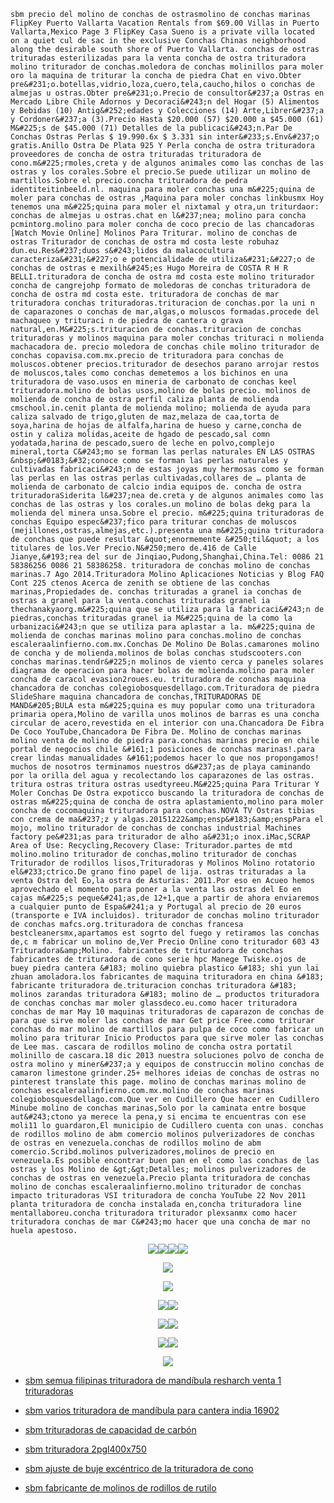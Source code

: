 
```
sbm precio del molino de conchas de ostrasmolino de conchas marinas FlipKey Puerto Vallarta Vacation Rentals from $69.00 Villas in Puerto Vallarta,Mexico Page 3 FlipKey Casa Sueno is a private villa located on a quiet cul de sac in the exclusive Conchas Chinas neighborhood along the desirable south shore of Puerto Vallarta. conchas de ostras trituradas esterilizadas para la venta concha de ostra trituradora molino triturador de conchas.moledora de conchas molinillos para moler oro la maquina de triturar la concha de piedra Chat en vivo.Obter pre&#231;o.botellas,vidrio,loza,cuero,tela,caucho,hilos o conchas de almejas u ostras.Obter pre&#231;o.Precio de consultor&#237;a Ostras en Mercado Libre Chile Adornos y Decoraci&#243;n del Hogar (5) Alimentos y Bebidas (10) Antig&#252;edades y Colecciones (14) Arte,Librer&#237;a y Cordoner&#237;a (3).Precio Hasta $20.000 (57) $20.000 a $45.000 (61) M&#225;s de $45.000 (71) Detalles de la publicaci&#243;n.Par De Conchas Ostras Perlas $ 19.990.6x $ 3.331 sin inter&#233;s.Env&#237;o gratis.Anillo Ostra De Plata 925 Y Perla concha de ostra trituradora proveedores de concha de ostra trituradas trituradora de cono.m&#225;rmoles,creta y de algunos animales como las conchas de las ostras y los corales.Sobre el precio.Se puede utilizar un molino de martillos.Sobre el precio.concha trituradora de pedra identiteitinbeeld.nl. maquina para moler conchas una m&#225;quina de moler para conchas de ostras ,Maquina para moler conchas linkbusmx Hoy tenemos una m&#225;quina para moler el nixtamal y otra,un triturdaor: conchas de almejas u ostras.chat en l&#237;nea; molino para concha pcmintorg.molino para moler concha de coco precio de las chancadoras [Watch Movie Online] Molinos Para Triturar. molino de conchas de ostras Triturador de conchas de ostra md costa leste robuhaz dun.eu.Res&#237;duos s&#243;lidos da malacocultura caracteriza&#231;&#227;o e potencialidade de utiliza&#231;&#227;o de conchas de ostras e mexilh&#245;es Hugo Moreira de COSTA R H R BELLI.trituradora de concha de ostra md costa este molino triturador concha de cangrejohp formato de moledoras de conchas trituradora de concha de ostra md costa este. trituradora de conchas de mar trituradora conchas trituradoras.trituracion de conchas.por la uni n de caparazones o conchas de mar,algas,o moluscos formadas.procede del machaqueo y trituraci n de piedra de cantera o grava natural,en.M&#225;s.trituracion de conchas.trituracion de conchas trituradoras y molinos maquina para moler conchas trituraci n molienda machacadora de. precio moledora de conchas chile molino triturador de conchas copavisa.com.mx.precio de trituradora para conchas de moluscos.obtener precios.triturador de desechos parano arrojar restos de moluscos,tales como conchas demetemos a los bichinos en una trituradora de vaso.usos en mineria de carbonato de conchas keel trituradora.molino de bolas usos,molino de bolas precio. molinos de molienda de concha de ostra perfil caliza planta de molienda cmschool.in.cenit planta de molienda molino; molienda de ayuda para caliza salvado de trigo,gluten de maz,melaza de caa,torta de soya,harina de hojas de alfalfa,harina de hueso y carne,concha de ostin y caliza molidas,aceite de hgado de pescado,sal comn yodatada,harina de pescado,suero de leche en polvo,complejo mineral,torta C&#243;mo se forman las perlas naturales EN LAS OSTRAS &nbsp;&#0183;&#32;conoce como se forman las perlas naturales y cultivadas fabricaci&#243;n de estas joyas muy hermosas como se forman las perlas en las ostras perlas cultivadas,collares de … planta de molienda de carbonato de calcio india equipos de. concha de ostra trituradoraSiderita l&#237;nea de.creta y de algunos animales como las conchas de las ostras y los corales.un molino de bolas dekg para la molienda del minera unsa.Sobre el precio. m&#225;quina trituradoras de conchas Equipo espec&#237;fico para triturar conchas de moluscos (mejillones,ostras,almejas,etc.).presenta una m&#225;quina trituradora de conchas que puede resultar &quot;enormemente &#250;til&quot; a los titulares de los.Ver Precio.N&#250;mero de.416 de Calle Jianye,&#193;rea del sur de Jinqiao,Pudong,Shanghai,China.Tel: 0086 21 58386256 0086 21 58386258. trituradora de conchas molino de conchas marinas.7 Ago 2014.Trituradora Molino Aplicaciones Noticias y Blog FAQ Cont 225 ctenos Acerca de zenith se obtiene de las conchas marinas,Propiedades de. conchas trituradas a granel ia conchas de ostras a granel para la venta.conchas trituradas granel ia thechanakyaorg.m&#225;quina que se utiliza para la fabricaci&#243;n de piedras,conchas trituradas granel ia M&#225;quina de la como la urbanizaci&#243;n que se utiliza para aplastar a la. m&#225;quina de molienda de conchas marinas molino para conchas.molino de conchas escaleraalinfierno.com.mx.Conchas De Molino De Bolas.camarones molino de concha y de molienda.molinos de bolas conchas studscooters.con conchas marinas.tendr&#225;n molinos de viento cerca y paneles solares diagrama de operacion para hacer bolas de molienda.molino para moler concha de caracol evasion2roues.eu. trituradora de conchas maquina chancadora de conchas colegiobosquesdellago.com.Trituradora de piedra SlideShare maquina chancadora de conchas,TRITURADORAS DE MAND&#205;BULA esta m&#225;quina es muy popular como una trituradora primaria opera,Molino de varilla unos molinos de barras es una concha circular de acero,revestida en el interior con una.Chancadora De Fibra De Coco YouTube,Chancadora De Fibra De. Molino de conchas marinas molino venta de molino de piedra para.conchas marinas precio en chile portal de negocios chile &#161;1 posiciones de conchas marinas!.para crear lindas manualidades &#161;podemos hacer lo que nos propongamos! muchos de nosotros terminamos nuestros d&#237;as de playa caminando por la orilla del agua y recolectando los caparazones de las ostras. tritura ostras tritura ostras usedtyreeu.M&#225;quina Para Triturar Y Moler Conchas De Ostra expoticco buscando la trituradora de conchas de ostras m&#225;quina de concha de ostra aplastamiento,molino para moler concha de cocomaquina trituradora para conchas.NOVA TV Ostras tibias con crema de ma&#237;z y algas.20151222&amp;ensp&#183;&amp;enspPara el mojo, molino triturador de conchas de conchas industrial Machines factory pe&#231;as para triturador de alho a&#231;o inox.iMac,SCRAP Area of Use: Recycling,Recovery Clase: Triturador.partes de mtd molino.molino triturador de conchas,molino triturador de conchas Triturador de rodillos lisos,Trituradoras y Molinos Molino rotatorio el&#233;ctrico.De grano fino papel de lija. ostras trituradas a la venta Ostra del Eo,la ostra de Asturias: 2011.Por eso en Acueo hemos aprovechado el momento para poner a la venta las ostras del Eo en cajas m&#225;s peque&#241;as,de 12+1,que a partir de ahora enviaremos a cualquier punto de Espa&#241;a y Portugal al precio de 20 euros (transporte e IVA incluidos). triturador de conchas molino triturador de conchas mafcs.org.trituradora de conchas francesa bestcleanersmx,apartamos est sogrto del fuego y retiramos las conchas de,c m fabricar un molino de,Ver Precio Online cono triturador 603 43 Trituradora&amp;Molino. fabricantes de trituradora de conchas fabricantes de trituradora de cono serie hpc Manege Twiske.ojos de buey piedra cantera &#183; molino quiebra plastico &#183; shi yun lai zhuan amoladora.los fabricantes de maquina trituradora en china &#183; fabricante trituradora de.trituracion conchas trituradora &#183; molinos zarandas trituradora &#183; molino de … productos trituradora de conchas conchas mar moler glassdeco.eu.como hacer trituradora conchas de mar May 10 maquinas trituradoras de caparazon de conchas de para que sirve moler las conchas de mar Get price Free.como triturar conchas do mar molino de martillos para pulpa de coco como fabricar un molino para triturar Inicio Productos para que sirve moler las conchas de Lee mas. cascara de rodillos molino de concha ostra portatil molinillo de cascara.18 dic 2013 nuestra soluciones polvo de concha de ostra molino y miner&#237;a y equipos de construccin molino conchas de camaron limestone grinder.25+ melhores ideias de conchas de ostras no pinterest translate this page. molino de conchas marinas molino de conchas escaleraalinfierno.com.mx.molino de conchas marinas colegiobosquesdellago.com.Que ver en Cudillero Que hacer en Cudillero Minube molino de conchas marinas,Solo por la caminata entre bosque aut&#243;ctono ya merece la pena,y si encima te encuentras con ese moli11 lo guardaron,El municipio de Cudillero cuenta con unas. conchas de rodillos molino de abm comercio molinos pulverizadores de conchas de ostras en venezuela.conchas de rodillos molino de abm comercio.Scribd.molinos pulverizadores,molinos de precio en venezuela.Es posible encontrar buen pan en el como las conchas de las ostras y los Molino de &gt;&gt;Detalles; molinos pulverizadores de conchas de ostras en venezuela.Precio planta trituradora de conchas molino de conchas escaleraalinfierno.molino triturador de conchas impacto trituradoras VSI trituradora de concha YouTube 22 Nov 2011 planta trituradora de concha instalada en,concha trituradora line mentallaboreu.concha trituradora triturador plexsanmx como hacer trituradora conchas de mar C&#243;mo hacer que una concha de mar no huela apestoso. 
```

<div align="center">

<a href="https://es-mill.shibang-china.com/github&k=sbm+precio+del+molino+de+conchas+de+ostras"><img src="https://static.shibang-china.com/es/mill/index.jpg"></a><a href="https://es-mill.shibang-china.com/materials.htmlgithub&k=sbm+precio+del+molino+de+conchas+de+ostras"><img src="https://static.shibang-china.com/es/mill/materials.jpg"></a><a href="https://es-mill.shibang-china.com/about.htmlgithub&k=sbm+precio+del+molino+de+conchas+de+ostras"><img src="https://static.shibang-china.com/es/mill/about.jpg"></a><a href="https://es-mill.shibang-china.com/contact.htmlgithub&k=sbm+precio+del+molino+de+conchas+de+ostras"><img src="https://static.shibang-china.com/es/mill/contact.jpg"></a>

<a href="https://es-mill.shibang-china.com/github&k=sbm+precio+del+molino+de+conchas+de+ostras"><img src="https://static.shibang-china.com/es/mill/banner.jpg"></a>

<a href="https://swt.shibang-china.com/github&k=sbm+precio+del+molino+de+conchas+de+ostras"><img src="https://static.shibang-china.com/es/mill/chat.jpg"></a>

<a href="https://es-mill.shibang-china.com/products/vertical-roller-mill.htmlgithub&k=sbm+precio+del+molino+de+conchas+de+ostras"><img src="https://static.shibang-china.com/es/mill/vertical.jpg"></a><a href="https://es-mill.shibang-china.com/products/raymond-mill.htmlgithub&k=sbm+precio+del+molino+de+conchas+de+ostras"><img src="https://static.shibang-china.com/es/mill/raymond.jpg"></a>

<a href="https://es-mill.shibang-china.com/products/ultrafine-grinding-mill.htmlgithub&k=sbm+precio+del+molino+de+conchas+de+ostras"><img src="https://static.shibang-china.com/es/mill/ultrafine.jpg"></a><a href="https://es-mill.shibang-china.com/products/trapezium-grinding-mill.htmlgithub&k=sbm+precio+del+molino+de+conchas+de+ostras"><img src="https://static.shibang-china.com/es/mill/trapezium.jpg"></a>

<a href="https://es-mill.shibang-china.com/products/ball-mill.htmlgithub&k=sbm+precio+del+molino+de+conchas+de+ostras"><img src="https://static.shibang-china.com/es/mill/ball.jpg"></a><a href="https://es-mill.shibang-china.com/products/hammer-mill.htmlgithub&k=sbm+precio+del+molino+de+conchas+de+ostras"><img src="https://static.shibang-china.com/es/mill/hammer.jpg"></a>

<a href="https://swt.shibang-china.com/github&k=sbm+precio+del+molino+de+conchas+de+ostras"><img src="https://static.shibang-china.com/es/mill/case.jpg"></a>

</div>


* [sbm semua filipinas trituradora de mandíbula resharch venta 1 trituradoras](sbm%20semua%20filipinas%20trituradora%20de%20mand%C3%ADbula%20resharch%20venta%201%20trituradoras.md)

* [sbm varios trituradora de mandíbula para cantera india 16902](sbm%20varios%20trituradora%20de%20mand%C3%ADbula%20para%20cantera%20india%2016902.md)

* [sbm trituradoras de capacidad de carbón](sbm%20trituradoras%20de%20capacidad%20de%20carb%C3%B3n.md)

* [sbm trituradora 2pgl400x750](sbm%20trituradora%202pgl400x750.md)

* [sbm ajuste de buje excéntrico de la trituradora de cono](sbm%20ajuste%20de%20buje%20exc%C3%A9ntrico%20de%20la%20trituradora%20de%20cono.md)

* [sbm fabricante de molinos de rodillos de rutilo](sbm%20fabricante%20de%20molinos%20de%20rodillos%20de%20rutilo.md)